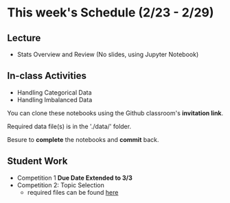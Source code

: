 # This week's Schedule (2/23 - 2/29)

## Lecture
+ Stats Overview and Review (No slides, using Jupyter Notebook)

## In-class Activities
+ Handling Categorical Data
+ Handling Imbalanced Data

You can clone these notebooks using the Github classroom's __invitation link__.

Required data file(s) is in the './data/' folder.

Besure to __complete__ the notebooks and __commit__ back.

## Student Work
+ Competition 1 __Due Date Extended to 3/3__
  <!--+ required files can be found [here](https://github.com/fairfield-university-ba545/2019-Competition1)-->
+ Competition 2: Topic Selection
  + required files can be found [here](https://github.com/DrJieTao/ba545-docs/tree/master/competition2)
  
